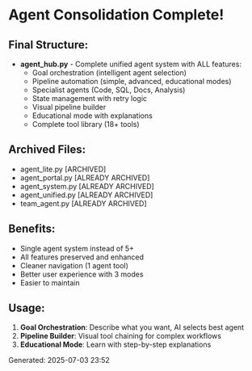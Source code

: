 # Agent Consolidation Complete!

## Final Structure:
- **agent_hub.py** - Complete unified agent system with ALL features:
  - Goal orchestration (intelligent agent selection)
  - Pipeline automation (simple, advanced, educational modes)
  - Specialist agents (Code, SQL, Docs, Analysis)
  - State management with retry logic
  - Visual pipeline builder
  - Educational mode with explanations
  - Complete tool library (18+ tools)

## Archived Files:
- agent_lite.py [ARCHIVED]
- agent_portal.py [ALREADY ARCHIVED]
- agent_system.py [ALREADY ARCHIVED]
- agent_unified.py [ALREADY ARCHIVED]
- team_agent.py [ALREADY ARCHIVED]

## Benefits:
- Single agent system instead of 5+
- All features preserved and enhanced
- Cleaner navigation (1 agent tool)
- Better user experience with 3 modes
- Easier to maintain

## Usage:
1. **Goal Orchestration**: Describe what you want, AI selects best agent
2. **Pipeline Builder**: Visual tool chaining for complex workflows  
3. **Educational Mode**: Learn with step-by-step explanations

Generated: 2025-07-03 23:52
